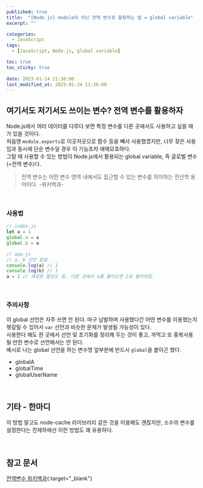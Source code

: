 ```yaml
---
published: true
title:  "[Node.js] module이 아닌 전역 변수로 활용하는 법 = global variable"  
excerpt: ""

categories:
  - JavaScript
tags:
  - [JavaScript, Node.js, global variable]

toc: true
toc_sticky: true
 
date: 2023-01-24 21:36:00
last_modified_at: 2023-01-24 21:36:00
---
```


## 여기서도 저기서도 쓰이는 변수? 전역 변수를 활용하자  
Node.js에서 여러 데이터를 다루다 보면 특정 변수를 다른 곳에서도 사용하고 싶을 때가 있을 것이다.  
처음엔 `module.exports`로 이곳저곳으로 함수 등을 빼서 사용했겠지만, 너무 잦은 사용임과 동시에 단순 변수일 경우 이 기능조차 애매모호하다.  
그럴 때 사용할 수 있는 방법이 Node.js에서 활용되는 global variable, 즉 글로벌 변수(=전역 변수)다.  

> 전역 변수는 어떤 변수 영역 내에서도 접근할 수 있는 변수를 의미하는 전산학 용어이다. -위키백과-  

<br>

### 사용법  

```js
// index.js
let a = 1
global.a = a
global.b = a

// app.js
// a, b 선언 없음
console.log(a) // 1
console.log(b) // 1
a = 2 // 새로운 할당도 됨. 다른 곳에서 a를 불러오면 2로 불러와짐.
```  

<br>

### 주의사항  
이 global 선언은 자주 쓰면 안 된다. 마구 남발하며 사용했다간 어떤 변수를 이용했는지 헷갈릴 수 있어서 `var` 선언과 비슷한 문제가 발생될 가능성이 있다.  
사용한다 해도 한 곳에서 선언 및 초기화를 정리해 두는 것이 좋고, 까먹고 또 중복사용될 만한 변수로 선언해서는 안 된다.  
예시로 나는 global 선언을 하는 변수명 앞부분에 반드시 `global`을 붙이곤 했다.  
* globalA
* globalTime
* globalUserName

<br>

## 기타 - 한마디  
이 방법 말고도 node-cache 라이브러리 같은 것을 이용해도 괜찮지만, 소수의 변수를 설정한다는 전제하에선 이런 방법도 꽤 유용하다.  

<br>

## 참고 문서  
[전역변수 위키백과](https://ko.wikipedia.org/wiki/%EC%A0%84%EC%97%AD_%EB%B3%80%EC%88%98){:target="_blank"}  

<br>
<br>